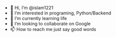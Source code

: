- 👋 Hi, I’m @islam1221
- 👀 I’m interested in programing, Python/Backend
- 🌱 I’m currently learning life 
- 💞️ I’m looking to collaborate on Google
- 📫 How to reach me just say good words

<!---
islam1221/islam1221 is a ✨ special ✨ repository because its `README.md` (this file) appears on your GitHub profile.
You can click the Preview link to take a look at your changes.
--->
